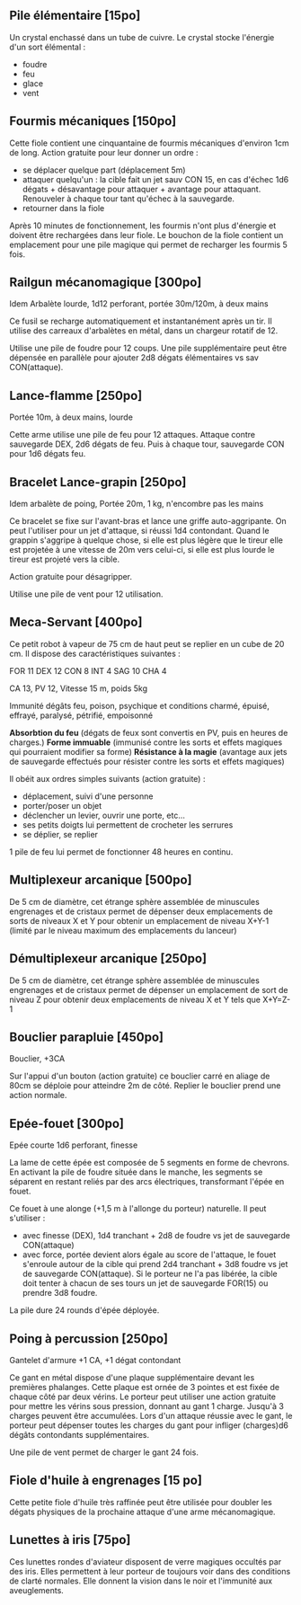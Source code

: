 
Pile élémentaire [15po]
-------------
Un crystal enchassé dans un tube de cuivre. Le crystal stocke l'énergie d'un sort élémental :
- foudre
- feu
- glace
- vent

Fourmis mécaniques [150po]
------------------
Cette fiole contient une cinquantaine de fourmis mécaniques d'environ 1cm de long.
Action gratuite pour leur donner un ordre :
- se déplacer quelque part (déplacement 5m)
- attaquer quelqu'un : la cible fait un jet sauv CON 15, en cas d'échec 
1d6 dégats + désavantage pour attaquer + avantage pour attaquant. Renouveler à chaque tour tant qu'échec à la sauvegarde.
- retourner dans la fiole

Après 10 minutes de fonctionnement, les fourmis n'ont plus d'énergie et doivent être
rechargées dans leur fiole.
Le bouchon de la fiole contient un emplacement pour une pile magique qui permet de recharger les fourmis 5 fois.

Railgun mécanomagique [300po]
----------------------
Idem Arbalète lourde, 1d12 perforant, portée 30m/120m, à deux mains

Ce fusil se recharge automatiquement et instantanément après un tir. Il utilise des carreaux d'arbalètes en métal,
dans un chargeur rotatif de 12.

Utilise une pile de foudre pour 12 coups. Une pile supplémentaire peut être dépensée en parallèle pour ajouter 2d8 dégats
élémentaires vs sav CON(attaque).

Lance-flamme [250po]
---------------
Portée 10m, à deux mains, lourde

Cette arme utilise une pile de feu pour 12 attaques. Attaque contre sauvegarde DEX, 2d6 dégats de feu. Puis à chaque tour,
sauvegarde CON pour 1d6 dégats feu.

Bracelet Lance-grapin [250po]
--------------
Idem arbalète de poing, Portée 20m, 1 kg, n'encombre pas les mains

Ce bracelet se fixe sur l'avant-bras et lance une griffe auto-aggripante. On peut l'utiliser pour un jet d'attaque, si réussi 1d4 contondant.
Quand le grappin s'aggripe à quelque chose, si elle est plus légère que le tireur elle est projetée à une vitesse de 20m
vers celui-ci, si elle est plus lourde le tireur est projeté vers la cible.

Action gratuite pour désagripper.

Utilise une pile de vent pour 12 utilisation.

Meca-Servant [400po]
--------------
Ce petit robot à vapeur de 75 cm de haut peut se replier en un cube de 20 cm. Il dispose des caractéristiques suivantes :

FOR 11 DEX 12 CON 8 INT 4 SAG 10 CHA 4

CA 13, PV 12, Vitesse 15 m, poids 5kg

Immunité dégâts feu, poison, psychique et conditions 
charmé, épuisé, effrayé, paralysé, pétrifié, empoisonné

**Absorbtion du feu** (dégats de feux sont convertis en PV, puis en heures de charges.)
**Forme immuable** (immunisé contre les sorts et effets magiques qui pourraient modifier sa forme)
**Résistance à la magie** (avantage aux jets de sauvegarde effectués pour résister contre les sorts et effets magiques)

Il obéit aux ordres simples suivants (action gratuite) :
- déplacement, suivi d'une personne
- porter/poser un objet
- déclencher un levier, ouvrir une porte, etc...
- ses petits doigts lui permettent de crocheter les serrures
- se déplier, se replier

1 pile de feu lui permet de fonctionner 48 heures en continu.

Multiplexeur arcanique [500po]
----------------------
De 5 cm de diamètre, cet étrange sphère assemblée de minuscules engrenages et de cristaux permet 
de dépenser deux emplacements de sorts de niveaux X et Y pour obtenir un emplacement de niveau X+Y-1 (limité par le niveau maximum des emplacements du lanceur)

Démultiplexeur arcanique [250po]
-------------------------
De 5 cm de diamètre, cet étrange sphère assemblée de minuscules engrenages et de cristaux permet 
de dépenser un emplacement de sort de niveau Z pour obtenir deux emplacements de niveau X et Y tels que X+Y=Z-1


Bouclier parapluie [450po]
------------------
Bouclier, +3CA

Sur l'appui d'un bouton (action gratuite) ce bouclier carré en aliage de 80cm se déploie pour atteindre 2m de côté.
Replier le bouclier prend une action normale.

Epée-fouet [300po]
------------------
Epée courte 1d6 perforant, finesse

La lame de cette épée est composée de 5 segments en forme de chevrons. En activant la pile de foudre située dans le manche,
les segments se séparent en restant reliés par des arcs électriques, transformant l'épée en fouet.

Ce fouet à une alonge (+1,5 m à l'allonge du porteur) naturelle.
Il peut s'utiliser :
- avec finesse (DEX), 1d4 tranchant + 2d8 de foudre vs jet de sauvegarde CON(attaque)
- avec force, portée devient alors égale au score de l'attaque, le fouet s'enroule autour de la cible qui prend 2d4 tranchant + 3d8 foudre vs jet de sauvegarde CON(attaque). Si le porteur ne l'a pas libérée, la cible doit tenter à chacun de ses tours un jet de sauvegarde FOR(15) ou prendre 3d8 foudre.

La pile dure 24 rounds d'épée déployée.

Poing à percussion [250po]
-------------------
Gantelet d'armure +1 CA, +1 dégat contondant

Ce gant en métal dispose d'une plaque supplémentaire devant les premières phalanges. Cette plaque est ornée de 3 pointes et est fixée de chaque côté par deux vérins.
Le porteur peut utiliser une action gratuite pour mettre les vérins sous pression, donnant au gant 1 charge. Jusqu'à 3 charges peuvent être accumulées.
Lors d'un attaque réussie avec le gant, le porteur peut dépenser toutes les charges du gant pour infliger (charges)d6 dégâts contondants supplémentaires.

Une pile de vent permet de charger le gant 24 fois.

Fiole d'huile à engrenages [15 po]
---------------------------

Cette petite fiole d'huile très raffinée peut être utilisée pour doubler les dégats physiques de la prochaine attaque d'une arme mécanomagique.

Lunettes à iris [75po]
----------------

Ces lunettes rondes d'aviateur disposent de verre magiques occultés par des iris.
Elles permettent à leur porteur de toujours voir dans des conditions de clarté normales. Elle donnent la vision dans le noir et l'immunité aux aveuglements.
